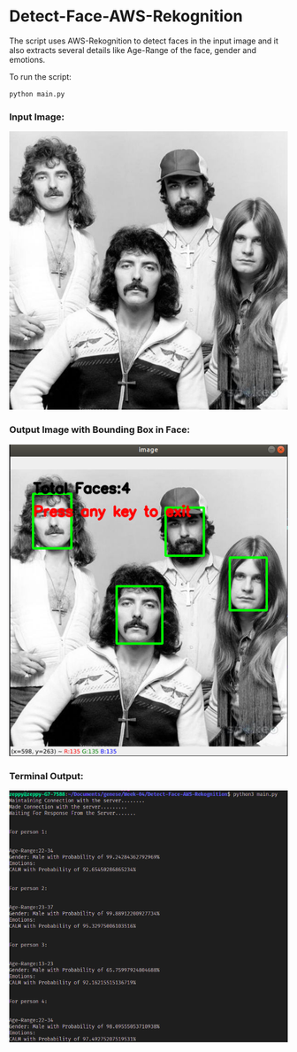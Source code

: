 # Detect-Face-AWS-Rekognition

The script uses AWS-Rekognition to detect faces in the input image and it also extracts several details like Age-Range of the face, gender and emotions.

To run the script:
```bash
python main.py
```

### Input Image:
![Input Image](test.jpg)

### Output Image with Bounding Box in Face:
![Output Image](screenshots/output1.png)

### Terminal Output:
![Terminal Output](screenshots/terminaloutput.png)
